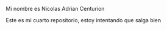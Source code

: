 Mi nombre es Nicolas Adrian Centurion

Este es mi cuarto repositorio, estoy intentando que salga bien
